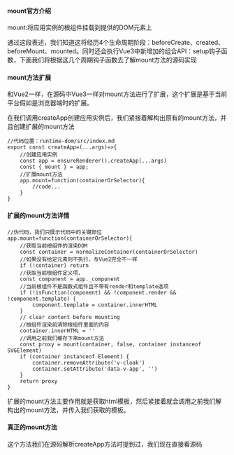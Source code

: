 #### mount官方介绍

mount:将应用实例的根组件挂载到提供的DOM元素上

通过这段表述，我们知道这将经历4个生命周期阶段：beforeCreate、created、beforeMount、mounted。同时还会执行Vue3中新增加的组合API：setup钩子函数，下面我们将根据这几个周期钩子函数去了解mount方法的源码实现


#### mount方法扩展
和Vue2一样，在源码中Vue3一样对mount方法进行了扩展，这个扩展是基于当前平台假如是浏览器端时的扩展。

在我们调用createApp创建应用实例后，我们紧接着解构出原有的mount方法，并且创建扩展的mount方法
```
//代码位置：runtime-dom/src/index.md
export const createApp=(...args)=>{
    //创建应用实例
    const app = ensureRenderer().createApp(...args)
    const { mount } = app;
    //扩展mount方法
    app.mount=function(containerOrSelector){
        //code...
    }
}
```

#### 扩展的mount方法详情

```
//伪代码，我们只展示代码中的关键部位
app.mount=function(containerOrSelector){
    //获取当前根组件的渲染DOM
    const container = normalizeContainer(containerOrSelector)
    //如果没有给定元素则不执行，与Vue2完全不一样
    if (!container) return
    //获取当前根组件定义项，
    const component = app._component
    //当前根组件不是函数式组件且不带有render和template选项
    if (!isFunction(component) && !component.render && !component.template) {
        component.template = container.innerHTML
    }
    // clear content before mounting
    //根组件渲染前清除根组件里面的内容
    container.innerHTML = ''
    //调用之前我们缓存下来mount方法
    const proxy = mount(container, false, container instanceof SVGElement)
    if (container instanceof Element) {
        container.removeAttribute('v-cloak')
        container.setAttribute('data-v-app', '')
    }
    return proxy
}

```
扩展的mount方法主要作用就是获取html模板，然后紧接着就会调用之前我们解构出的mount方法，并传入我们获取的模板。

#### 真正的mount方法
这个方法我们在源码解析createApp方法时提到过，我们现在直接看源码

```

```